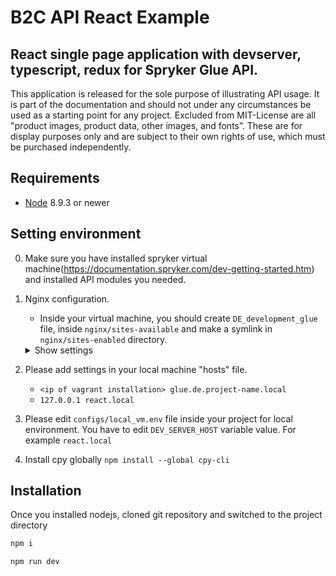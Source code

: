 B2C API React Example
===========
## React single page application with devserver, typescript, redux for Spryker Glue API.

This application is released for the sole purpose of illustrating API usage. It is part of the documentation and should not under any circumstances be used as a starting point for any project. Excluded from MIT-License are all "product images, product data, other images, and fonts”. These are for display purposes only and are subject to their own rights of use, which must be purchased independently.

## Requirements

- [Node](https://nodejs.org) 8.9.3 or newer

## Setting environment
0. Make sure you have installed spryker virtual machine(https://documentation.spryker.com/dev-getting-started.htm) and installed API modules you needed.
1. Nginx configuration. 
    - Inside your virtual machine, you should create `DE_development_glue` file, inside `nginx/sites-available` and make a symlink in `nginx/sites-enabled` directory. 
    <details>
        <summary>Show settings</summary>
        <pre>
        server {
            &#35; Listener for production/staging - requires external LoadBalancer directing traffic to this port
            listen 10001;
            &#35; Listener for testing/development - one host only, doesn't require external LoadBalancer
            listen 80;
            server_name ~^glue\\.de\\..+\\.local$;
            keepalive_timeout 0;
            access_log  /data/logs/development/glue-access.log extended;
            root /data/shop/development/current/public/Glue;
            set $application_env development;
            set $application_store DE;
            proxy_read_timeout 600s;
            proxy_send_timeout 600s;
            fastcgi_read_timeout 600s;
            client_body_timeout 600s;
            client_header_timeout 600s;
            send_timeout 600s;
            location / {
                add_header X-Server $hostname;
                fastcgi_pass backend-$application_env-zed;
                fastcgi_index index.php;
                include /etc/nginx/fastcgi_params;
                fastcgi_param SCRIPT_NAME /index.php;
                fastcgi_param APPLICATION_ENV $application_env;
                fastcgi_param APPLICATION_STORE $application_store;
                fastcgi_param SCRIPT_FILENAME  $document_root/index.php;
                more_clear_headers 'X-Powered-By' 'X-Store' 'X-Locale' 'X-Env' 'Server';  
                if ($http_origin = "{{ALLOWED_ORIGIN}}") {
                    set $cors "true";
                }
                if ($request_method = 'OPTIONS') {
                    set $cors "${cors} o";
                }
                if ($cors = "true o") {
                    more_set_headers 'Access-Control-Allow-Origin: $http_origin';
                    more_set_headers 'Access-Control-Allow-Credentials: true';
                    more_set_headers 'Access-Control-Allow-Headers: Origin, Content-Type, Accept, Authorization, X-Anonymous-Customer-Unique-Id';
                    more_set_headers 'Access-Control-Allow-Methods: GET, POST, OPTIONS, PATCH, DELETE';
                    add_header Content-Type text/plain;
                    add_header Content-Length 0;
                    return 204;
                }
                if ($cors = "true") {
                    more_set_headers 'Access-Control-Allow-Origin: $http_origin';
                    more_set_headers 'Access-Control-Allow-Credentials: true';
                    more_set_headers 'Access-Control-Allow-Headers: Origin, Content-Type, Accept, Authorization, X-Anonymous-Customer-Unique-Id';
                    more_set_headers 'Access-Control-Allow-Methods: GET, POST, OPTIONS, PATCH, DELETE';
                    more_set_headers 'Access-Control-Expose-Headers: Content-Length, Content-Range';
                }
            }
        }
        </pre>
        Please, replace {{ALLOWED_ORIGIN}} with yours. For example "http://react.local:3000".
        Don`t forget restart nginx after new added settings.
    </details>
2. Please add settings in your local machine "hosts" file.
    - `<ip of vagrant installation> glue.de.project-name.local`
    - `127.0.0.1 react.local`
3. Please edit `configs/local_vm.env` file inside your project for local environment. You have to edit `DEV_SERVER_HOST` variable value. For example `react.local`

4. Install cpy globally `npm install --global cpy-cli`
## Installation

Once you installed nodejs, cloned git repository and switched to the project directory

```sh
npm i
```

```sh
npm run dev
```

